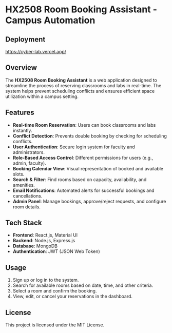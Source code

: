 # HX2508 Room Booking Assistant - Campus Automation

## Deployment

https://cyber-lab.vercel.app/

## Overview

The **HX2508 Room Booking Assistant** is a web application designed to streamline the process of reserving classrooms and labs in real-time. The system helps prevent scheduling conflicts and ensures efficient space utilization within a campus setting.

## Features

- **Real-time Room Reservation**: Users can book classrooms and labs instantly.
- **Conflict Detection**: Prevents double booking by checking for scheduling conflicts.
- **User Authentication**: Secure login system for faculty and administrators.
- **Role-Based Access Control**: Different permissions for users (e.g., admin, faculty).
- **Booking Calendar View**: Visual representation of booked and available slots.
- **Search & Filter**: Find rooms based on capacity, availability, and amenities.
- **Email Notifications**: Automated alerts for successful bookings and cancellations.
- **Admin Panel**: Manage bookings, approve/reject requests, and configure room details.

## Tech Stack

- **Frontend**: React.js, Material UI
- **Backend**: Node.js, Express.js
- **Database**: MongoDB
- **Authentication**: JWT (JSON Web Token)

## Usage

1. Sign up or log in to the system.
2. Search for available rooms based on date, time, and other criteria.
3. Select a room and confirm the booking.
4. View, edit, or cancel your reservations in the dashboard.

## License

This project is licensed under the MIT License.
